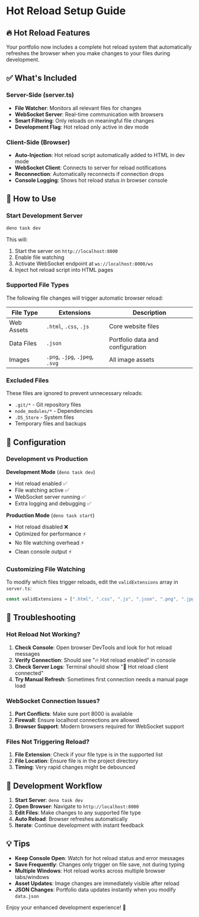 # Hot Reload Setup Guide

## 🔥 Hot Reload Features

Your portfolio now includes a complete hot reload system that automatically refreshes the browser when you make changes to your files during development.

## ✅ What's Included

### Server-Side (server.ts)
- **File Watcher**: Monitors all relevant files for changes
- **WebSocket Server**: Real-time communication with browsers
- **Smart Filtering**: Only reloads on meaningful file changes
- **Development Flag**: Hot reload only active in dev mode

### Client-Side (Browser)
- **Auto-Injection**: Hot reload script automatically added to HTML in dev mode  
- **WebSocket Client**: Connects to server for reload notifications
- **Reconnection**: Automatically reconnects if connection drops
- **Console Logging**: Shows hot reload status in browser console

## 🚀 How to Use

### Start Development Server
```bash
deno task dev
```

This will:
1. Start the server on `http://localhost:8000`
2. Enable file watching
3. Activate WebSocket endpoint at `ws://localhost:8000/ws`  
4. Inject hot reload script into HTML pages

### Supported File Types
The following file changes will trigger automatic browser reload:

| File Type | Extensions | Description |
|-----------|------------|-------------|
| Web Assets | `.html`, `.css`, `.js` | Core website files |
| Data Files | `.json` | Portfolio data and configuration |
| Images | `.png`, `.jpg`, `.jpeg`, `.svg` | All image assets |

### Excluded Files
These files are ignored to prevent unnecessary reloads:
- `.git/*` - Git repository files
- `node_modules/*` - Dependencies
- `.DS_Store` - System files
- Temporary files and backups

## 🔧 Configuration

### Development vs Production

**Development Mode** (`deno task dev`)
- Hot reload enabled ✅
- File watching active ✅
- WebSocket server running ✅
- Extra logging and debugging ✅

**Production Mode** (`deno task start`)
- Hot reload disabled ❌
- Optimized for performance ⚡
- No file watching overhead ⚡
- Clean console output ⚡

### Customizing File Watching

To modify which files trigger reloads, edit the `validExtensions` array in `server.ts`:

```typescript
const validExtensions = [".html", ".css", ".js", ".json", ".png", ".jpg", ".jpeg", ".svg"];
```

## 🐛 Troubleshooting

### Hot Reload Not Working?

1. **Check Console**: Open browser DevTools and look for hot reload messages
2. **Verify Connection**: Should see "🔥 Hot reload enabled" in console
3. **Check Server Logs**: Terminal should show "🔌 Hot reload client connected"
4. **Try Manual Refresh**: Sometimes first connection needs a manual page load

### WebSocket Connection Issues?

1. **Port Conflicts**: Make sure port 8000 is available
2. **Firewall**: Ensure localhost connections are allowed
3. **Browser Support**: Modern browsers required for WebSocket support

### Files Not Triggering Reload?

1. **File Extension**: Check if your file type is in the supported list
2. **File Location**: Ensure file is in the project directory
3. **Timing**: Very rapid changes might be debounced

## 📝 Development Workflow

1. **Start Server**: `deno task dev`
2. **Open Browser**: Navigate to `http://localhost:8000`
3. **Edit Files**: Make changes to any supported file type
4. **Auto Reload**: Browser refreshes automatically
5. **Iterate**: Continue development with instant feedback

## 💡 Tips

- **Keep Console Open**: Watch for hot reload status and error messages
- **Save Frequently**: Changes only trigger on file save, not during typing
- **Multiple Windows**: Hot reload works across multiple browser tabs/windows
- **Asset Updates**: Image changes are immediately visible after reload
- **JSON Changes**: Portfolio data updates instantly when you modify `data.json`

Enjoy your enhanced development experience! 🚀
